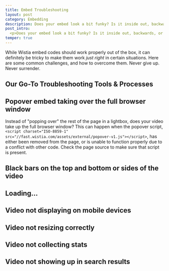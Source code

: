 ```yaml
---
title: Embed Troubleshooting
layout: post
category: Embedding
description: Does your embed look a bit funky? Is it inside out, backwards, or upside down? You've come to the right place. 
post_intro:
  <p>Does your embed look a bit funky? Is it inside out, backwards, or upside down? You've come to the right place.</p>
temper: true
---
```


While Wistia embed codes should work properly out of the box, it can definitely be tricky to make them work _just right_ in certain situations. Here are some common challenges, and how to overcome them. Never give up. Never surrender.

## Our Go-To Troubleshooting Tools & Processes


## Popover embed taking over the full browser window

Instead of "popping over" the rest of the page in a lightbox, does your video take up the full browser window? This can happen when the popover script, `<script charset="ISO-8859-1" src="//fast.wistia.com/assets/external/popover-v1.js"></script>`, has either been removed from the page, or is unable to function properly due to a conflict with other code. Check the page source to make sure that script is present. 

## Black bars on the top and bottom or sides of the video

## Loading...

## Video not displaying on mobile devices

## Video not resizing correctly

## Video not collecting stats

## Video not showing up in search results

